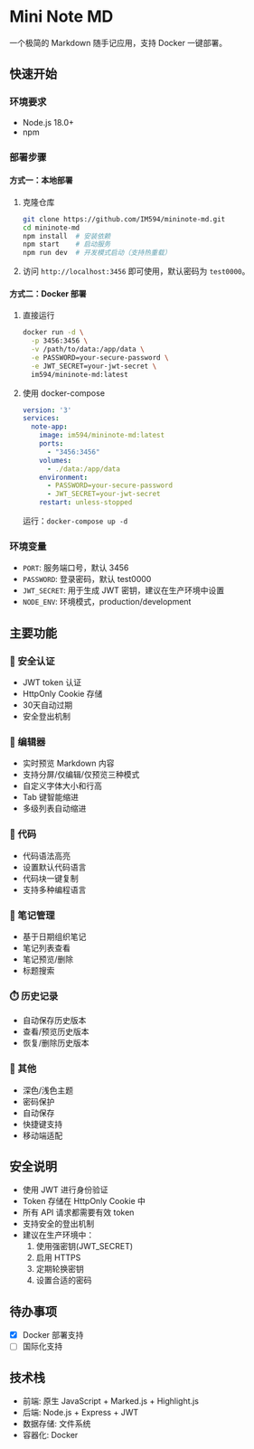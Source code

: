 # Mini Note MD

一个极简的 Markdown 随手记应用，支持 Docker 一键部署。

## 快速开始

### 环境要求
- Node.js 18.0+
- npm

### 部署步骤

#### 方式一：本地部署
1. 克隆仓库
   ```bash
   git clone https://github.com/IM594/mininote-md.git
   cd mininote-md
   npm install  # 安装依赖
   npm start    # 启动服务
   npm run dev  # 开发模式启动（支持热重载）
   ```

2. 访问 `http://localhost:3456` 即可使用，默认密码为 `test0000`。

#### 方式二：Docker 部署
1. 直接运行
   ```bash
   docker run -d \
     -p 3456:3456 \
     -v /path/to/data:/app/data \
     -e PASSWORD=your-secure-password \
     -e JWT_SECRET=your-jwt-secret \
     im594/mininote-md:latest
   ```

2. 使用 docker-compose
   ```yaml
   version: '3'
   services:
     note-app:
       image: im594/mininote-md:latest
       ports:
         - "3456:3456"
       volumes:
         - ./data:/app/data
       environment:
         - PASSWORD=your-secure-password
         - JWT_SECRET=your-jwt-secret
       restart: unless-stopped
   ```
   
   运行：`docker-compose up -d`

### 环境变量
- `PORT`: 服务端口号，默认 3456
- `PASSWORD`: 登录密码，默认 test0000
- `JWT_SECRET`: 用于生成 JWT 密钥，建议在生产环境中设置
- `NODE_ENV`: 环境模式，production/development

## 主要功能

### 🔐 安全认证
- JWT token 认证
- HttpOnly Cookie 存储
- 30天自动过期
- 安全登出机制

### 📝 编辑器
- 实时预览 Markdown 内容
- 支持分屏/仅编辑/仅预览三种模式
- 自定义字体大小和行高
- Tab 键智能缩进
- 多级列表自动缩进

### 🎨 代码
- 代码语法高亮
- 设置默认代码语言
- 代码块一键复制
- 支持多种编程语言

### 📅 笔记管理
- 基于日期组织笔记
- 笔记列表查看
- 笔记预览/删除
- 标题搜索

### ⏱️ 历史记录
- 自动保存历史版本
- 查看/预览历史版本
- 恢复/删除历史版本

### 🎯 其他
- 深色/浅色主题
- 密码保护
- 自动保存
- 快捷键支持
- 移动端适配

## 安全说明

- 使用 JWT 进行身份验证
- Token 存储在 HttpOnly Cookie 中
- 所有 API 请求都需要有效 token
- 支持安全的登出机制
- 建议在生产环境中：
  1. 使用强密钥(JWT_SECRET)
  2. 启用 HTTPS
  3. 定期轮换密钥
  4. 设置合适的密码

## 待办事项

- [x] Docker 部署支持
- [ ] 国际化支持

## 技术栈

- 前端: 原生 JavaScript + Marked.js + Highlight.js
- 后端: Node.js + Express + JWT
- 数据存储: 文件系统
- 容器化: Docker